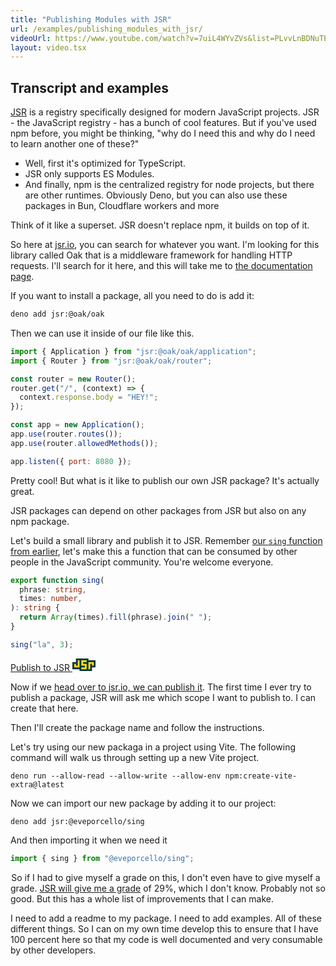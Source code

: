```yaml
---
title: "Publishing Modules with JSR"
url: /examples/publishing_modules_with_jsr/
videoUrl: https://www.youtube.com/watch?v=7uiL4WYvZVs&list=PLvvLnBDNuTEov9EBIp3MMfHlBxaKGRWTe&index=8
layout: video.tsx
---
```


## Transcript and examples

[JSR](https://jsr.io) is a registry specifically designed for modern JavaScript
projects. JSR - the JavaScript registry - has a bunch of cool features. But if
you've used npm before, you might be thinking, "why do I need this and why do I
need to learn another one of these?"

- Well, first it's optimized for TypeScript.
- JSR only supports ES Modules.
- And finally, npm is the centralized registry for node projects, but there are
  other runtimes. Obviously Deno, but you can also use these packages in Bun,
  Cloudflare workers and more

Think of it like a superset. JSR doesn't replace npm, it builds on top of it.

So here at [jsr.io](https://jsr.io), you can search for whatever you want. I'm
looking for this library called Oak that is a middleware framework for handling
HTTP requests. I'll search for it here, and this will take me to
[the documentation page](https://jsr.io/@oak/oak).

If you want to install a package, all you need to do is add it:

```sh
deno add jsr:@oak/oak
```

Then we can use it inside of our file like this.

```javascript
import { Application } from "jsr:@oak/oak/application";
import { Router } from "jsr:@oak/oak/router";

const router = new Router();
router.get("/", (context) => {
  context.response.body = "HEY!";
});

const app = new Application();
app.use(router.routes());
app.use(router.allowedMethods());

app.listen({ port: 8080 });
```

Pretty cool! But what is it like to publish our own JSR package? It's actually
great.

JSR packages can depend on other packages from JSR but also on any npm package.

Let's build a small library and publish it to JSR. Remember
[our `sing` function from earlier](/examples/all-in-one_tooling/), let's make
this a function that can be consumed by other people in the JavaScript
community. You're welcome everyone.

```typescript
export function sing(
  phrase: string,
  times: number,
): string {
  return Array(times).fill(phrase).join(" ");
}

sing("la", 3);
```

<a href="https://jsr.io/new" class="docs-cta jsr-cta">Publish to JSR
<svg class="inline ml-1" viewBox="0 0 13 7" aria-hidden="true" height="20"><path d="M0,2h2v-2h7v1h4v4h-2v2h-7v-1h-4" fill="#083344"></path><g fill="#f7df1e"><path d="M1,3h1v1h1v-3h1v4h-3"></path><path d="M5,1h3v1h-2v1h2v3h-3v-1h2v-1h-2"></path><path d="M9,2h3v2h-1v-1h-1v3h-1"></path></g></svg></a>

Now if we [head over to jsr.io, we can publish it](https://jsr.io/new). The
first time I ever try to publish a package, JSR will ask me which scope I want
to publish to. I can create that here.

Then I'll create the package name and follow the instructions.

Let's try using our new packaga in a project using Vite. The following command
will walk us through setting up a new Vite project.

```shell
deno run --allow-read --allow-write --allow-env npm:create-vite-extra@latest
```

Now we can import our new package by adding it to our project:

```shell
deno add jsr:@eveporcello/sing
```

And then importing it when we need it

```typescript
import { sing } from "@eveporcello/sing";
```

 So if I had to give myself a grade on this, I don't even have to give myself a
grade. [JSR will give me a grade](https://jsr.io/@eveporcello/sing/score) of
29%, which I don't know. Probably not so good. But this has a whole list of
improvements that I can make.

I need to add a readme to my package. I need to add examples. All of these
different things. So I can on my own time develop this to ensure that I have 100
percent here so that my code is well documented and very consumable by other
developers.
